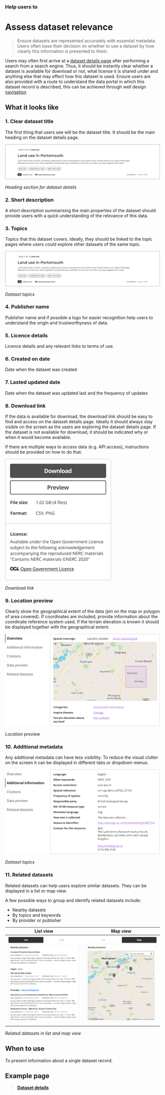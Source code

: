### Help users to
# Assess dataset relevance

> Ensure datasets are represented accurately with essential metadata. Users often base their decision on whether to use a dataset by how clearly this information is presented to them.

Users may often first arrive at a [dataset details page](../../main-content/pages/dataset-details) after performing a search from a search engine. Thus, it should be instantly clear whether a dataset is available for download or not, what license it is shared under and anything else that may effect how this dataset is used. Ensure users are also provided with a route to understand the data portal in which this dataset record is described, this can be achieved through well design [navigation](/main-content/steps/navigate-the-portal). 

## What it looks like

### 1. Clear dataset title

The first thing that users see will be the dataset title. It should be the main heading on the dataset details page.

<div class="image-container">

![dataset heading](../../_media/assess-dataset-relevance/dataset-heading.png)

*Heading section for dataset details*

</div>

### 2. Short description

A short description summarising the main properties of the dataset should provide users with a quick understanding of the relevance of this data.

### 3. Topics

Topics that this dataset covers. Ideally, they should be linked to the topic pages where users could explore other datasets of the same topic.

<div class="image-container">

![topics](../../_media/assess-dataset-relevance/dataset-heading.png)

*Dataset topics*

</div>

### 4. Publisher name

Publisher name and if possible a logo for easier recognition help users to understand the origin and trustworthyness of data.

### 5. Licence details

Licence details and any relevant links to terms of use.

### 6. Created on date

Date when the dataset was created

### 7. Lasted updated date

Date when the dataset was updated last and the frequency of updates

### 8. Download link

If the data is available for download, the download link should be easy to find and access on the dataset details page. Ideally it should always stay visible on the screen as the users are exploring the dataset details page. If the dataset is not available for download, it should be indicated why or when it would become available.

If there are multiple ways to access data (e.g. API access), instructions should be provided on how to do that.

<div class="image-container">

![Additional info](../../_media/assess-dataset-relevance/download-panel.png)

*Download link*

</div>

### 9. Location preview

Clearly show the geographical extent of the data (pin on the map or polygon of area covered). If coordinates are included, provide information about the coordinate reference system used. If the terrain elevation is known it should be displayed together with the geographical extent.

<div class="image-container">

![Additional info](../../_media/assess-dataset-relevance/quick-overview.png)

*Location preview*

</div>

### 10. Additional metadata

Any additional metadata can have less visibility. To reduce the visual clutter on the screen it can be displayed in different tabs or dropdown menus.

<div class="image-container">

![Additional info](../../_media/assess-dataset-relevance/additional-information.png)

*Dataset topics*

</div>

### 11. Related datasets

Related datasets can help users explore similar datasets. They can be displayed in a list or map view. 

A few possible ways to group and identify related datasets include:

* Nearby datasets
* By topics and keywords
* By provider or publisher

<div class="image-container">

List view             |  Map view
:-------------------------:|:-------------------------:
![Additional info](../../_media/assess-dataset-relevance/similar-datasets.png) | ![Additional info](../../_media/assess-dataset-relevance/nearby-datasets.png)

*Related datasets in list and map view*

</div>

## When to use

To present information about a single dataset record.


## Example page

> **[Dataset details](/main-content/pages/dataset-details)**

<!-- ## Related

* [Help users to explore data online](main-content/steps/explore-data-online)
* [Best practice guidance and tools for geospatial data managers](https://www.gov.uk/government/collections/best-practice-guidance-and-tools-for-geospatial-data-managers) -->

